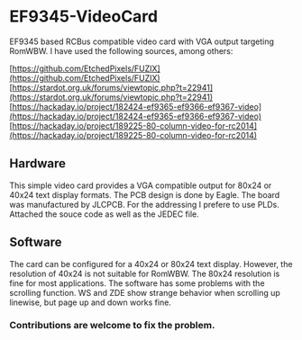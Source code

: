 # EF9345-VideoCard
EF9345 based RCBus compatible video card with VGA output targeting RomWBW. 
I have used the following sources, among others:

[https://github.com/EtchedPixels/FUZIX](https://github.com/EtchedPixels/FUZIX) <br>
[https://stardot.org.uk/forums/viewtopic.php?t=22941](https://stardot.org.uk/forums/viewtopic.php?t=22941)<br>
[https://hackaday.io/project/182424-ef9365-ef9366-ef9367-video](https://hackaday.io/project/182424-ef9365-ef9366-ef9367-video)<br>
[https://hackaday.io/project/189225-80-column-video-for-rc2014](https://hackaday.io/project/189225-80-column-video-for-rc2014)

## Hardware
This simple video card provides a VGA compatible output for 80x24 or 40x24 text display formats. The PCB design is done by Eagle. The board was manufactured by JLCPCB. For the addressing I prefere to use PLDs. Attached the souce code as well as the JEDEC file.
## Software
The card can be configured for a 40x24 or 80x24 text display. However, the resolution of 40x24 is not suitable for RomWBW. The 80x24 resolution is fine for most applications. The software has some problems with the scrolling function.  WS and ZDE show strange behavior when scrolling up linewise, but page up and down works fine. 
### Contributions are welcome to fix the problem.
